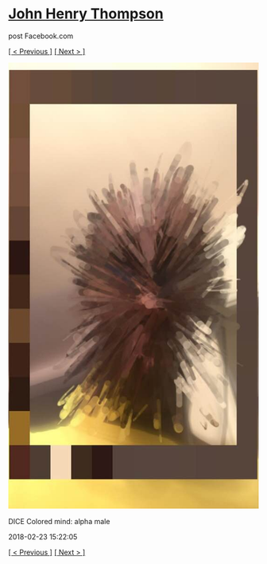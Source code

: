 # [John Henry Thompson](../README.md)
post Facebook.com

[[ < Previous ]](2018-02-23-2.md) [[ Next > ]](2018-02-22-1.md)

[![](../media/2018-02-23/Timeline-Photos-DICE-Colored-mind-alpha-male.jpg)](../README.md)

DICE Colored mind: alpha male

2018-02-23 15:22:05

[[ < Previous ]](2018-02-23-2.md) [[ Next > ]](2018-02-22-1.md)